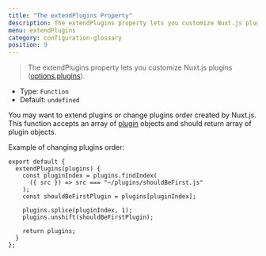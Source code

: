 ```yaml
---
title: "The extendPlugins Property"
description: The extendPlugins property lets you customize Nuxt.js plugins.
menu: extendPlugins
category: configuration-glossary
position: 9
---
```


> The extendPlugins property lets you customize Nuxt.js plugins ([options.plugins](/api/configuration-plugins)).

- Type: `Function`
- Default: `undefined`

You may want to extend plugins or change plugins order created by Nuxt.js.
This function accepts an array of [plugin](/api/configuration-plugins) objects and should return array of plugin objects.

Example of changing plugins order:

```js{}[nuxt.config.js]
export default {
  extendPlugins(plugins) {
    const pluginIndex = plugins.findIndex(
      ({ src }) => src === "~/plugins/shouldBeFirst.js"
    );
    const shouldBeFirstPlugin = plugins[pluginIndex];

    plugins.splice(pluginIndex, 1);
    plugins.unshift(shouldBeFirstPlugin);

    return plugins;
  }
};
```
